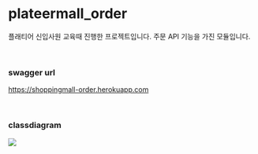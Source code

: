 # plateermall_order
플래티어 신입사원 교육때 진행한 프로젝트입니다. 주문 API 기능을 가진 모듈입니다.

<br />

### swagger url
https://shoppingmall-order.herokuapp.com

<br />

### classdiagram
<img src="classdiagram.PNG">

